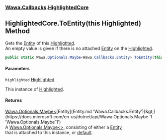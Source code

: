 ### [Wawa.Callbacks](Wawa.Callbacks.md 'Wawa.Callbacks').[HighlightedCore](HighlightedCore.md 'Wawa.Callbacks.HighlightedCore')

## HighlightedCore.ToEntity(this Highlighted) Method

Gets the [Entity](Entity.md 'Wawa.Callbacks.Entity') of this [Highlighted](Highlighted.md 'Wawa.Callbacks.Highlighted').  
An empty value is given if there is no attached [Entity](Entity.md 'Wawa.Callbacks.Entity') on the [Highlighted](Highlighted.md 'Wawa.Callbacks.Highlighted').

```csharp
public static Wawa.Optionals.Maybe<Wawa.Callbacks.Entity> ToEntity(this Wawa.Callbacks.Highlighted highlighted);
```
#### Parameters

<a name='Wawa.Callbacks.HighlightedCore.ToEntity(thisWawa.Callbacks.Highlighted).highlighted'></a>

`highlighted` [Highlighted](Highlighted.md 'Wawa.Callbacks.Highlighted')

This instance of [Highlighted](Highlighted.md 'Wawa.Callbacks.Highlighted').

#### Returns
[Wawa.Optionals.Maybe&lt;](https://docs.microsoft.com/en-us/dotnet/api/Wawa.Optionals.Maybe-1 'Wawa.Optionals.Maybe`1')[Entity](Entity.md 'Wawa.Callbacks.Entity')[&gt;](https://docs.microsoft.com/en-us/dotnet/api/Wawa.Optionals.Maybe-1 'Wawa.Optionals.Maybe`1')  
A [Wawa.Optionals.Maybe&lt;&gt;](https://docs.microsoft.com/en-us/dotnet/api/Wawa.Optionals.Maybe-1 'Wawa.Optionals.Maybe`1'), consisting of either a [Entity](Entity.md 'Wawa.Callbacks.Entity')  
that is attached to this instance, or [default](https://docs.microsoft.com/en-us/dotnet/csharp/language-reference/keywords/default 'https://docs.microsoft.com/en-us/dotnet/csharp/language-reference/keywords/default').